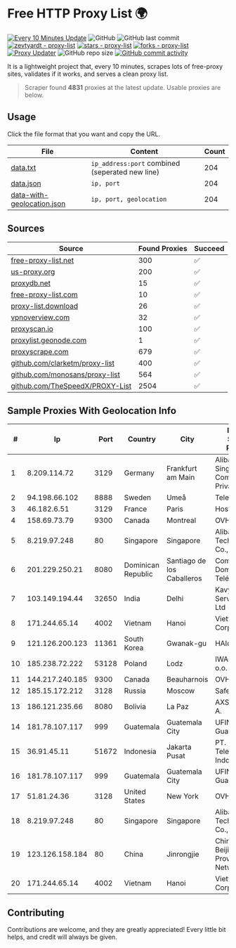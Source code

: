 
# Free HTTP Proxy List 🌍

[![Every 10 Minutes Update](https://github.com/mertguvencli/http-proxy-list/actions/workflows/main.yml/badge.svg?branch=main)](https://github.com/mertguvencli/http-proxy-list/actions/workflows/main.yml)
![GitHub](https://img.shields.io/github/license/mertguvencli/http-proxy-list)
![GitHub last commit](https://img.shields.io/github/last-commit/mertguvencli/http-proxy-list)
[![zevtyardt - proxy-list](https://img.shields.io/static/v1?label=zevtyardt&message=proxy-list&color=blue&logo=github)](https://github.com/zevtyardt/proxy-list "Go to GitHub repo")
[![stars - proxy-list](https://img.shields.io/github/stars/zevtyardt/proxy-list?style=social)](https://github.com/zevtyardt/proxy-list)
[![forks - proxy-list](https://img.shields.io/github/forks/zevtyardt/proxy-list?style=social)](https://github.com/zevtyardt/proxy-list)
[![Proxy Updater](https://github.com/zevtyardt/proxy-list/workflows/Proxy%20Updater/badge.svg)](https://github.com/zevtyardt/proxy-list/actions?query=workflow:"Proxy+Updater")
![GitHub repo size](https://img.shields.io/github/repo-size/zevtyardt/proxy-list)
[![GitHub commit activity](https://img.shields.io/github/commit-activity/m/zevtyardt/proxy-list?logo=commits)](https://github.com/zevtyardt/proxy-list/commits/main)

It is a lightweight project that, every 10 minutes, scrapes lots of free-proxy sites, validates if it works, and serves a clean proxy list.

> Scraper found **4831** proxies at the latest update. Usable proxies are below.

## Usage

Click the file format that you want and copy the URL.

|File|Content|Count|
|----|-------|-----|
|[data.txt](https://raw.githubusercontent.com/mertguvencli/http-proxy-list/main/proxy-list/data.txt)|`ip_address:port` combined (seperated new line)|204|
|[data.json](https://raw.githubusercontent.com/mertguvencli/http-proxy-list/main/proxy-list/data.json)|`ip, port`|204|
|[data-with-geolocation.json](https://raw.githubusercontent.com/mertguvencli/http-proxy-list/main/proxy-list/data-with-geolocation.json)|`ip, port, geolocation`|204|

## Sources

|Source|Found Proxies|Succeed|
|------|-------------|-------|
|[free-proxy-list.net](https://free-proxy-list.net)|300|✅|
|[us-proxy.org](https://www.us-proxy.org)|200|✅|
|[proxydb.net](http://proxydb.net)|15|✅|
|[free-proxy-list.com](https://free-proxy-list.com/?page=&port=&type%5B%5D=http&type%5B%5D=https&up_time=0&search=Search)|10|✅|
|[proxy-list.download](https://www.proxy-list.download/HTTP)|26|✅|
|[vpnoverview.com](https://vpnoverview.com/privacy/anonymous-browsing/free-proxy-servers)|32|✅|
|[proxyscan.io](https://www.proxyscan.io)|100|✅|
|[proxylist.geonode.com](https://proxylist.geonode.com/api/proxy-list?limit=300&page=1&sort_by=lastChecked&sort_type=desc&protocols=http,https)|1|✅|
|[proxyscrape.com](https://api.proxyscrape.com/v2/?request=displayproxies&protocol=http&timeout=10000&country=all&ssl=all&anonymity=all)|679|✅|
|[github.com/clarketm/proxy-list](https://raw.githubusercontent.com/clarketm/proxy-list/master/proxy-list-raw.txt)|400|✅|
|[github.com/monosans/proxy-list](https://raw.githubusercontent.com/monosans/proxy-list/main/proxies/http.txt)|564|✅|
|[github.com/TheSpeedX/PROXY-List](https://raw.githubusercontent.com/TheSpeedX/PROXY-List/master/http.txt)|2504|✅|


## Sample Proxies With Geolocation Info

|#|Ip|Port|Country|City|Internet Service Provider|
|-|--|----|-------|----|-------------------------|
|1|8.209.114.72|3129|Germany|Frankfurt am Main|Alibaba.com Singapore E-Commerce Private Limited|
|2|94.198.66.102|8888|Sweden|Umeå|Telecom3|
|3|46.182.6.51|3129|France|Paris|Hosteur SAS|
|4|158.69.73.79|9300|Canada|Montreal|OVH SAS|
|5|8.219.97.248|80|Singapore|Singapore|Alibaba (US) Technology Co., Ltd.|
|6|201.229.250.21|8080|Dominican Republic|Santiago de los Caballeros|Compañía Dominicana de Teléfonos S. A.|
|7|103.149.194.44|32650|India|Delhi|Kavya Internet Services Pvt Ltd|
|8|171.244.65.14|4002|Vietnam|Hanoi|Viettel Corporation|
|9|121.126.200.123|11361|South Korea|Gwanak-gu|HAIonNet|
|10|185.238.72.222|53128|Poland|Lodz|IWACOM Sp. z o.o.|
|11|144.217.240.185|9300|Canada|Beauharnois|OVH SAS|
|12|185.15.172.212|3128|Russia|Moscow|SafeData LLC|
|13|186.121.235.66|8080|Bolivia|La Paz|AXS Bolivia S. A.|
|14|181.78.107.117|999|Guatemala|Guatemala City|UFINET Guatemala S. A|
|15|36.91.45.11|51672|Indonesia|Jakarta Pusat|PT. Telekomunikasi Indonesia|
|16|181.78.107.117|999|Guatemala|Guatemala City|UFINET Guatemala S. A|
|17|51.81.24.36|3128|United States|New York|OVH US LLC|
|18|8.219.97.248|80|Singapore|Singapore|Alibaba (US) Technology Co., Ltd.|
|19|123.126.158.184|80|China|Jinrongjie|China Unicom Beijing Province Network|
|20|171.244.65.14|4002|Vietnam|Hanoi|Viettel Corporation|



## Contributing

Contributions are welcome, and they are greatly appreciated! Every
little bit helps, and credit will always be given.

